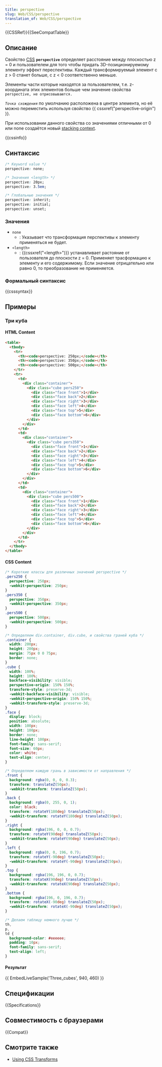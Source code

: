 ```yaml
---
title: perspective
slug: Web/CSS/perspective
translation_of: Web/CSS/perspective
---
```


{{CSSRef}}{{SeeCompatTable}}

## Описание

Свойство [CSS](/en/CSS) **`perspective`** определяет расcтояние между плоскостью z = 0 и пользователем для того чтобы придать 3D-позиционируемому элементу эффект переспективы. Каждый трансформируемый элемент с z > 0 станет больше, с z < 0 соответственно меньше.

Элементы части которые находятся за пользователем, т.е. z-координата этих элементов больше чем значение свойства `perspective, не отрисовываются.`

_`Точка схождения`_ по умолчанию расположена в центре элемента, но её можно переместить используя свойство {{ cssxref("perspective-origin") }}.

При использовании данного свойства со значениями отличными от 0 или none создаётся новый [stacking context](/en/CSS/Understanding_z-index/The_stacking_context).

{{cssinfo}}

## Синтаксис

```css
/* Keyword value */
perspective: none;

/* Значения <length> */
perspective: 20px;
perspective: 3.5em;

/* Глобальные значения */
perspective: inherit;
perspective: initial;
perspective: unset;
```

### Значения

- `none`
  - : Указывает что трансформация перспективы к элементу применяться не будет.
- `<length>`
  - : {{cssxref("&lt;length&gt;")}} устанавливает растояние от пользователя до плоскости z = 0. Применяет трасформацию к элементу и его содержимому. Если значение отрицательно или равно 0, то преобразование не применяется.

### Формальный синтаксис

{{csssyntax}}

## Примеры

### Три куба

#### HTML Content

```html
<table>
  <tbody>
    <tr>
      <th><code>perspective: 250px;</code></th>
      <th><code>perspective: 350px;</code></th>
      <th><code>perspective: 500px;</code></th>
    </tr>
    <tr>
      <td>
        <div class="container">
          <div class="cube pers250">
            <div class="face front">1</div>
            <div class="face back">2</div>
            <div class="face right">3</div>
            <div class="face left">4</div>
            <div class="face top">5</div>
            <div class="face bottom">6</div>
          </div>
        </div>
      </td>
      <td>
        <div class="container">
          <div class="cube pers350">
            <div class="face front">1</div>
            <div class="face back">2</div>
            <div class="face right">3</div>
            <div class="face left">4</div>
            <div class="face top">5</div>
            <div class="face bottom">6</div>
          </div>
        </div>
      </td>
      <td>
        <div class="container">
          <div class="cube pers500">
            <div class="face front">1</div>
            <div class="face back">2</div>
            <div class="face right">3</div>
            <div class="face left">4</div>
            <div class="face top">5</div>
            <div class="face bottom">6</div>
          </div>
        </div>
      </td>
    </tr>
  </tbody>
</table>
```

#### CSS Content

```css
/* Короткие классы для различных значений perspective */
.pers250 {
  perspective: 250px;
  -webkit-perspective: 250px;
}
.pers350 {
  perspective: 350px;
  -webkit-perspective: 350px;
}
.pers500 {
  perspective: 500px;
  -webkit-perspective: 500px;
}

/* Определяем div.container, div.cube, и свойства граней куба */
.container {
  width: 200px;
  height: 200px;
  margin: 75px 0 0 75px;
  border: none;
}
.cube {
  width: 100%;
  height: 100%;
  backface-visibility: visible;
  perspective-origin: 150% 150%;
  transform-style: preserve-3d;
  -webkit-backface-visibility: visible;
  -webkit-perspective-origin: 150% 150%;
  -webkit-transform-style: preserve-3d;
}
.face {
  display: block;
  position: absolute;
  width: 100px;
  height: 100px;
  border: none;
  line-height: 100px;
  font-family: sans-serif;
  font-size: 60px;
  color: white;
  text-align: center;
}

/* Определяем каждую грань в зависимости от направления */
.front {
  background: rgba(0, 0, 0, 0.3);
  transform: translateZ(50px);
  -webkit-transform: translateZ(50px);
}
.back {
  background: rgba(0, 255, 0, 1);
  color: black;
  transform: rotateY(180deg) translateZ(50px);
  -webkit-transform: rotateY(180deg) translateZ(50px);
}
.right {
  background: rgba(196, 0, 0, 0.7);
  transform: rotateY(90deg) translateZ(50px);
  -webkit-transform: rotateY(90deg) translateZ(50px);
}
.left {
  background: rgba(0, 0, 196, 0.7);
  transform: rotateY(-90deg) translateZ(50px);
  -webkit-transform: rotateY(-90deg) translateZ(50px);
}
.top {
  background: rgba(196, 196, 0, 0.7);
  transform: rotateX(90deg) translateZ(50px);
  -webkit-transform: rotateX(90deg) translateZ(50px);
}
.bottom {
  background: rgba(196, 0, 196, 0.7);
  transform: rotateX(-90deg) translateZ(50px);
  -webkit-transform: rotateX(-90deg) translateZ(50px);
}

/* Делаем таблицу немного лучше */
th,
p,
td {
  background-color: #eeeeee;
  padding: 10px;
  font-family: sans-serif;
  text-align: left;
}
```

#### Результат

{{ EmbedLiveSample('Three_cubes', 940, 460) }}

## Спецификации

{{Specifications}}

## Совместимость с браузерами

{{Compat}}

## Смотрите также

- [Using CSS Transforms](/ru/docs/CSS/Using_CSS_transforms)
